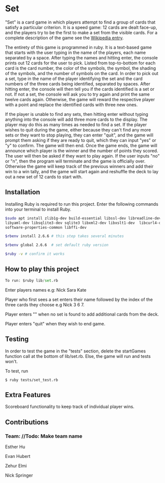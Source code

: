 # Set

"Set" is a card game in which players attempt to find a group of cards that satisfy a particular criterion. It is a speed game: 12 cards are dealt face-up, and the players try to be the first to make a set from the visible cards. For a complete description of the game see the [Wikipedia entry](<https://en.wikipedia.org/wiki/Set_(card_game)>).

The entirety of this game is programmed in ruby. It is a text-based game that starts with the user typing in the name of the players, each name separated by a space. After typing the names and hitting enter, the console prints out 12 cards for the user to pick. Listed from top-to-bottom for each card is the card number, the color of the symbols, the symbol, the shading of the symbols, and the number of symbols on the card. In order to pick out a set, type in the name of the player identifying the set and the card numbers of the three cards being identified, separated by spaces. After hitting enter, the console will then tell you if the cards identified is a set or not. If not a set, the console will ask you to try again and print the same twelve cards again. Otherwise, the game will reward the respective player with a point and replace the identified cards with three new ones.

If the player is unable to find any sets, then hitting enter without typing anything into the console will add three more cards to the display. The player may do this as many times as needed to find a set. If the player wishes to quit during the game, either because they can't find any more sets or they want to stop playing, they can enter "quit", and the game will prompt them asking if they are ready to quit, which they can input "yes" or "y" to confirm. The game will then end.
Once the game ends, the game will announce which player is the winner and the number of points they scored. The user will then be asked if they want to play again. If the user inputs "no" or "n", then the program will terminate and the game is officially over. Otherwise the game will keep track of the previous winners and add their win to a win tally, and the game will start again and reshuffle the deck to lay out a new set of 12 cards to start with.

## Installation

Installing Ruby is required to run this project. Enter the following commands into your terminal to install Ruby.

```bash
$sudo apt install zlib1g-dev build-essential libssl-dev libreadline-dev
libyaml-dev libsqlite3-dev sqlite3 libxml2-dev libxslt1-dev  libcurl4-openssl-dev
software-properties-common libffi-dev

$rbenv install 2.6.6 # this step takes several minutes

$rbenv global 2.6.6  # set default ruby version

$ruby -v # confirm it works
```

## How to play this project

```python
To run: $ruby lib/set.rb
```

Enter players names e.g: Nick Sara Kate

Player who first sees a set enters their name followed by the index of the three cards
they choose e.g Nick 3 6 7.

Player enters "" when no set is found to add additional cards from the deck.

Player enters "quit" when they wish to end game.

## Testing

In order to test the game in the "tests" section, delete the startGames function call at the bottom of lib/set.rb. Else, the game will run and tests won't.

To test, run

```
$ ruby tests/set_test.rb
```

## Extra Features

Scoreboard functionality to keep track of individual player wins.

## Contributions

### Team: //Todo: Make team name

Esther Hu

Evan Hubert

Zehur Elmi

Nick Springer

